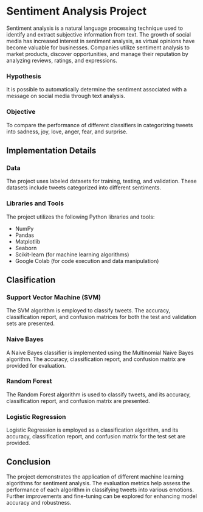 # Sentiment Analysis Project

Sentiment analysis is a natural language processing technique used to identify and extract subjective information from text. The growth of social media has increased interest in sentiment analysis, as virtual opinions have become valuable for businesses. Companies utilize sentiment analysis to market products, discover opportunities, and manage their reputation by analyzing reviews, ratings, and expressions.

### Hypothesis
It is possible to automatically determine the sentiment associated with a message on social media through text analysis.

### Objective
To compare the performance of different classifiers in categorizing tweets into sadness, joy, love, anger, fear, and surprise.

## Implementation Details

### Data
The project uses labeled datasets for training, testing, and validation. These datasets include tweets categorized into different sentiments.

### Libraries and Tools
The project utilizes the following Python libraries and tools:
- NumPy
- Pandas
- Matplotlib
- Seaborn
- Scikit-learn (for machine learning algorithms)
- Google Colab (for code execution and data manipulation)

## Clasification

### Support Vector Machine (SVM)
The SVM algorithm is employed to classify tweets. The accuracy, classification report, and confusion matrices for both the test and validation sets are presented.

### Naive Bayes
A Naive Bayes classifier is implemented using the Multinomial Naive Bayes algorithm. The accuracy, classification report, and confusion matrix are provided for evaluation.

### Random Forest
The Random Forest algorithm is used to classify tweets, and its accuracy, classification report, and confusion matrix are presented.

### Logistic Regression
Logistic Regression is employed as a classification algorithm, and its accuracy, classification report, and confusion matrix for the test set are provided.

## Conclusion
The project demonstrates the application of different machine learning algorithms for sentiment analysis. The evaluation metrics help assess the performance of each algorithm in classifying tweets into various emotions. Further improvements and fine-tuning can be explored for enhancing model accuracy and robustness.

